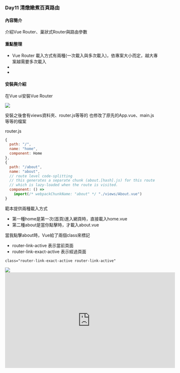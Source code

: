 ### Day11 清燉嫩煮百頁路由

#### 內容簡介
介紹Vue Router、巢狀式Router與路由參數

#### 重點整理
- Vue Router 載入方式有兩種(一次載入與多次載入)，依專案大小而定，越大專案越需要多次載入
- 
- 

#### 安裝與介紹
在Vue ui安裝Vue Router

<img src="https://i.imgur.com/21jg6v0.png">

安裝之後會有views資料夾、router.js等等的
也修改了原先的App.vue、main.js等等的檔案

router.js
```javascript
{
  path: "/",
  name: "home",
  component: Home
},
{
  path: "/about",
  name: "about",
  // route level code-splitting
  // this generates a separate chunk (about.[hash].js) for this route
  // which is lazy-loaded when the route is visited.
  component: () =>
    import(/* webpackChunkName: "about" */ "./views/About.vue")
}
```
範本提供兩種載入方式
* 第一種home是第一次(首頁)進入網頁時，直接載入home.vue
* 第二種about是當你點擊時，才載入about.vue

當我點擊about時，Vue給了兩個class來標記
* router-link-active 表示當前頁面
* router-link-exact-active 表示經過頁面
```html
class="router-link-exact-active router-link-active"
```
 
<img src="https://i.imgur.com/tQK6fWT.png">

<center>
<iframe width="560" height="315" src="https://www.youtube.com/embed/75vOecdxxyY" frameborder="0" allow="accelerometer; autoplay; encrypted-media; gyroscope; picture-in-picture" allowfullscreen></iframe>
</center>